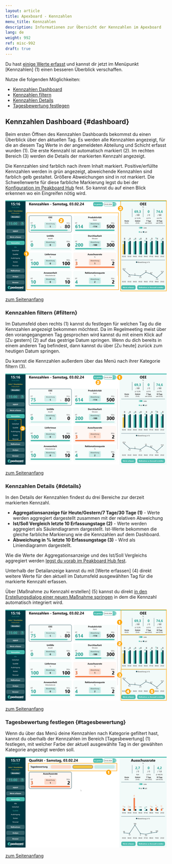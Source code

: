 ```yaml
---
layout: article
title: Apexboard - Kennzahlen
menu_title: Kennzahlen
description: Informationen zur Übersicht der Kennzahlen im Apexboard
lang: de
weight: 992
ref: misc-992
draft: true
---
```


Du hast [einige Werte erfasst](/apexboard/de-apexboard-capture.html) und kannst dir jetzt im Menüpunkt [Kennzahlen] (1) einen besseren Überblick verschaffen.

<a name="anfang"></a>

Nutze die folgenden Möglichkeiten:

* [Kennzahlen Dashboard](#dashboard)
* [Kennzahlen filtern](#filtern)
* [Kennzahlen Details](#details)
* [Tagesbewertung festlegen](#tagesbewertung)

## Kennzahlen Dashboard {#dashboard}

Beim ersten Öffnen des Kennzahlen Dashboards bekommst du einen Überblick über den aktuellen Tag. Es werden alle Kennzahlen angezeigt, für die an diesem Tag Werte in der angemeldeten Abteilung und Schicht erfasst wurden (1). Die erste Kennzahl ist automatisch markiert (2). Im rechten Bereich (3) werden die Details der markierten Kennzahl angezeigt.

Die Kennzahlen sind farblich nach ihrem Inhalt markiert. Positive/erfüllte Kennzahlen werden in grün angezeigt, abweichende Kennzahlen sind farblich gelb gestaltet. Größere Abweichungen sind in rot markiert. Die Schwellenwerte für diese farbliche Markierung legst du bei der [Konfiguration im Peakboard Hub](de-apexboard-peakboard-hub.html) fest. So kannst du auf einen Blick erkennen wo ein Eingreifen nötig wird.

![Kennzahlen Dashboard Übersicht](/assets/images/apexboard/keyfigures/de_apexboard-keyfigures-01.png)

[zum Seitenanfang](#anfang)

### Kennzahlen filtern {#filtern}

Im Datumsfeld oben rechts (1) kannst du festlegen für welchen Tag du die Kennzahlen angezeigt bekommen möchtest. Da im Regelmeeting meist über den vorangegangenen Tag gesprochen wird kannst du mit einem Klick auf [Zu gestern] (2) auf das gestrige Datum springen. Wenn du dich bereits in einem anderen Tag befindest, dann kannst du über [Zu heute] zurück zum heutigen Datum springen.

Du kannst die Kennzahlen außerdem über das Menü nach ihrer Kategorie filtern (3).

![Kennzahlen filtern](/assets/images/apexboard/keyfigures/de_apexboard-keyfigures-02.png)

[zum Seitenanfang](#anfang)

### Kennzahlen Details {#details}

In den Details der Kennzahlen findest du drei Bereiche zur derzeit markierten Kennzahl.

* **Aggregationsanzeige für Heute/Gestern/7 Tage/30 Tage (1)** - Werte werden aggregiert dargestellt zusammen mit der relativen Abweichung
* **Ist/Soll Vergleich letzte 10 Erfassungstage (2)** - Werte werden aggregiert als Säulendiagramm dargestellt. Ist-Werte bekommen die gleiche farbliche Markierung wie die Kennzahlen auf dem Dashboard.
* **Abweichung in % letzte 10 Erfassungstage (3)** - Wird als Liniendiagramm dargestellt.

Wie die Werte der Aggregationsanzeige und des Ist/Soll Vergleichs aggregiert werden [legst du vorab im Peakboard Hub fest](de-apexboard-peakboard-hub.html).

Unterhalb der Detailanzeige kannst du mit [Werte erfassen] (4) direkt weitere Werte für den aktuell im Datumsfeld ausgewählten Tag für die markierte Kennzahl erfassen.

Über [Maßnahme zu Kennzahl erstellen] (5) kannst du direkt [in den Erstellungsdialog einer neuen Maßnahme springen](/apexboard/de-apexboard-measures.html) in dem die Kennzahl automatisch integriert wird.

![Kennzahlen Details](/assets/images/apexboard/keyfigures/de_apexboard-keyfigures-03.png)

[zum Seitenanfang](#anfang)

### Tagesbewertung festlegen {#tagesbewertung}

Wenn du über das Menü deine Kennzahlen nach Kategorie gefiltert hast, kannst du oberhalb der Kennzahlen im Bereich [Tagesbewertung] (1) festlegen, mit welcher Farbe der aktuell ausgewählte Tag in der gewählten Kategorie angezeigt werden soll.

![Tagesbewertung festlegen](/assets/images/apexboard/keyfigures/de_apexboard-keyfigures-04.png)

[zum Seitenanfang](#anfang)
